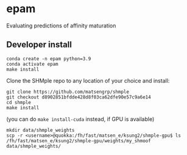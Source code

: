 # epam
Evaluating predictions of affinity maturation

## Developer install

```
conda create -n epam python=3.9
conda activate epam
make install
```

Clone the SHMple repo to any location of your choice and install:
```
git clone https://github.com/matsengrp/shmple
git checkout d8902851bfdde428d8f03ca62dfe90e57c9a6e14
cd shmple
make install
```
(you can do `make install-cuda` instead, if GPU is available)

```
mkdir data/shmple_weights
scp -r <username>@quokka:/fh/fast/matsen_e/ksung2/shmple-gpu$ ls /fh/fast/matsen_e/ksung2/shmple-gpu/weights/my_shmoof data/shmple_weights/
```
